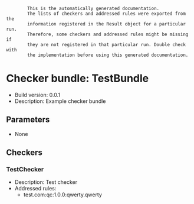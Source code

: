 
            This is the automatically generated documentation. 
            The lists of checkers and addressed rules were exported from the 
            information registered in the Result object for a particular run. 
            Therefore, some checkers and addressed rules might be missing if 
            they are not registered in that particular run. Double check with 
            the implementation before using this generated documentation.

# Checker bundle: TestBundle

* Build version:  0.0.1
* Description:    Example checker bundle

## Parameters

* None

## Checkers

### TestChecker

* Description: Test checker
* Addressed rules:
  * test.com:qc:1.0.0:qwerty.qwerty
